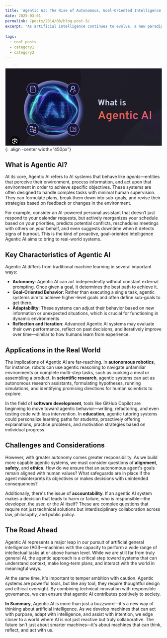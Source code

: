 ```yaml
---
title: 'Agentic AI: The Rise of Autonomous, Goal-Oriented Intelligence'
date: 2025-03-01
permalink: /posts/2014/08/blog-post-3/
excerpt: "As artificial intelligence continues to evolve, a new paradigm is beginning to take center stage: **Agentic AI**. This term refers to AI systems that are not just reactive or predictive, but capable of operating as autonomous agents—entities that can set goals, make decisions, and interact with their environment proactively. In contrast to traditional AI, which performs tasks when given explicit instructions, Agentic AI has the ability to take initiative, reason about its actions, and adapt to new challenges in real time."

tags:
  - cool posts
  - category1
  - category2
---
```



![Image](/images/AgenticAI.png){: .align -center width="450px"}

## What is Agentic AI?

At its core, Agentic AI refers to AI systems that behave like *agents*—entities that perceive their environment, process information, and act upon that environment in order to achieve specific objectives. These systems are often designed to handle complex tasks with minimal human supervision. They can formulate plans, break them down into sub-goals, and revise their strategies based on feedback or changes in the environment.

For example, consider an AI-powered personal assistant that doesn’t just respond to your calendar requests, but actively reorganizes your schedule based on your priorities, predicts potential conflicts, reschedules meetings with others on your behalf, and even suggests downtime when it detects signs of burnout. This is the kind of proactive, goal-oriented intelligence Agentic AI aims to bring to real-world systems.

## Key Characteristics of Agentic AI

Agentic AI differs from traditional machine learning in several important ways:

- **Autonomy**: Agentic AI can act independently without constant external prompting. Once given a goal, it determines the best path to achieve it.
- **Goal-Oriented Behavior**: Rather than executing a single task, agentic systems aim to achieve higher-level goals and often define sub-goals to get there.
- **Adaptability**: These systems can adjust their behavior based on new information or unexpected situations, which is crucial for functioning in dynamic environments.
- **Reflection and Iteration**: Advanced Agentic AI systems may evaluate their own performance, reflect on past decisions, and iteratively improve over time—similar to how humans learn from experience.

## Applications in the Real World

The implications of Agentic AI are far-reaching. In **autonomous robotics**, for instance, robots can use agentic reasoning to navigate unfamiliar environments or complete multi-step tasks, such as cooking a meal or assembling a product. In **scientific research**, agentic systems can act as autonomous research assistants, formulating hypotheses, running simulations, and identifying promising directions for human scientists to explore.

In the field of **software development**, tools like GitHub Copilot are beginning to move toward agentic behavior—writing, refactoring, and even testing code with less intervention. In **education**, agentic tutoring systems could personalize learning paths for students, proactively offering explanations, practice problems, and motivation strategies based on individual progress.

## Challenges and Considerations

However, with greater autonomy comes greater responsibility. As we build more capable agentic systems, we must consider questions of **alignment**, **safety**, and **ethics**. How do we ensure that an autonomous agent's goals remain aligned with human values? What safeguards are in place if the agent misinterprets its objectives or makes decisions with unintended consequences?

Additionally, there's the issue of **accountability**. If an agentic AI system makes a decision that leads to harm or failure, who is responsible—the developer, the user, or the AI itself? These are complex questions that require not just technical solutions but interdisciplinary collaboration across law, philosophy, and public policy.

## The Road Ahead

Agentic AI represents a major leap in our pursuit of artificial general intelligence (AGI)—machines with the capacity to perform a wide range of intellectual tasks at or above human level. While we are still far from truly general AI, the agentic approach is a critical step toward systems that can understand context, make long-term plans, and interact with the world in meaningful ways.

At the same time, it's important to temper ambition with caution. Agentic systems are powerful tools, but like any tool, they require thoughtful design and ethical oversight. By combining technical innovation with responsible governance, we can ensure that agentic AI contributes positively to society.


**In Summary**, Agentic AI is more than just a buzzword—it's a new way of thinking about artificial intelligence. As we develop machines that can act with purpose, adapt with intelligence, and assist with intention, we edge closer to a world where AI is not just reactive but truly collaborative. The future isn't just about smarter machines—it's about machines that can think, reflect, and act with us.